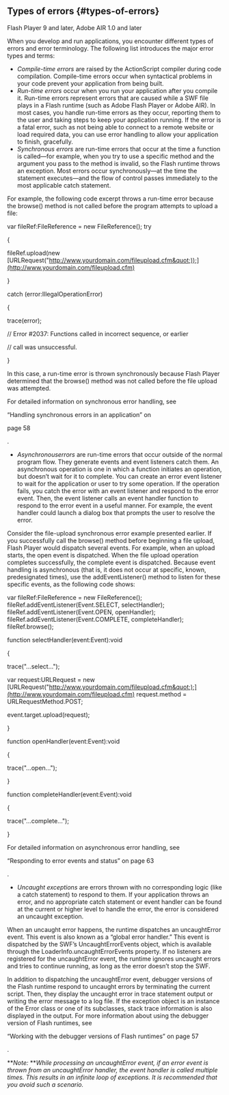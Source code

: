 ## Types of errors {#types-of-errors}

Flash Player 9 and later, Adobe AIR 1.0 and later

When you develop and run applications, you encounter different types of errors and error terminology. The following list introduces the major error types and terms:

*   _Compile-time errors_ are raised by the ActionScript compiler during code compilation. Compile-time errors occur when syntactical problems in your code prevent your application from being built.
*   _Run-time errors_ occur when you run your application after you compile it. Run-time errors represent errors that are caused while a SWF file plays in a Flash runtime (such as Adobe Flash Player or Adobe AIR). In most cases, you handle run-time errors as they occur, reporting them to the user and taking steps to keep your application running. If the error is a fatal error, such as not being able to connect to a remote website or load required data, you can use error handling to allow your application to finish, gracefully.
*   _Synchronous errors_ are run-time errors that occur at the time a function is called—for example, when you try to use a specific method and the argument you pass to the method is invalid, so the Flash runtime throws an exception. Most errors occur synchronously—at the time the statement executes—and the flow of control passes immediately to the most applicable catch statement.

For example, the following code excerpt throws a run-time error because the browse() method is not called before the program attempts to upload a file:

var fileRef:FileReference = new FileReference(); try

{

fileRef.upload(new [URLRequest(&quot;http://www.yourdomain.com/fileupload.cfm&quot;));](http://www.yourdomain.com/fileupload.cfm)

}

catch (error:IllegalOperationError)

{

trace(error);

// Error #2037: Functions called in incorrect sequence, or earlier

// call was unsuccessful.

}

In this case, a run-time error is thrown synchronously because Flash Player determined that the browse() method was not called before the file upload was attempted.

For detailed information on synchronous error handling, see

“Handling synchronous errors in an application” on

page 58

.

*   _Asynchronouserrors_ are run-time errors that occur outside of the normal program flow. They generate events and event listeners catch them. An asynchronous operation is one in which a function initiates an operation, but doesn’t wait for it to complete. You can create an error event listener to wait for the application or user to try some operation. If the operation fails, you catch the error with an event listener and respond to the error event. Then, the event listener calls an event handler function to respond to the error event in a useful manner. For example, the event handler could launch a dialog box that prompts the user to resolve the error.

Consider the file-upload synchronous error example presented earlier. If you successfully call the browse() method before beginning a file upload, Flash Player would dispatch several events. For example, when an upload starts, the open event is dispatched. When the file upload operation completes successfully, the complete event is dispatched. Because event handling is asynchronous (that is, it does not occur at specific, known, predesignated times), use the addEventListener() method to listen for these specific events, as the following code shows:

var fileRef:FileReference = new FileReference(); fileRef.addEventListener(Event.SELECT, selectHandler); fileRef.addEventListener(Event.OPEN, openHandler); fileRef.addEventListener(Event.COMPLETE, completeHandler); fileRef.browse();

function selectHandler(event:Event):void

{

trace(&quot;...select...&quot;);

var request:URLRequest = new [URLRequest(&quot;http://www.yourdomain.com/fileupload.cfm&quot;);](http://www.yourdomain.com/fileupload.cfm) request.method = URLRequestMethod.POST;

event.target.upload(request);

}

function openHandler(event:Event):void

{

trace(&quot;...open...&quot;);

}

function completeHandler(event:Event):void

{

trace(&quot;...complete...&quot;);

}

For detailed information on asynchronous error handling, see

“Responding to error events and status” on page 63

.

*   _Uncaught exceptions_ are errors thrown with no corresponding logic (like a catch statement) to respond to them. If your application throws an error, and no appropriate catch statement or event handler can be found at the current or higher level to handle the error, the error is considered an uncaught exception.

When an uncaught error happens, the runtime dispatches an uncaughtError event. This event is also known as a “global error handler.” This event is dispatched by the SWF’s UncaughtErrorEvents object, which is available through the LoaderInfo.uncaughtErrorEvents property. If no listeners are registered for the uncaughtError event, the runtime ignores uncaught errors and tries to continue running, as long as the error doesn’t stop the SWF.

In addition to dispatching the uncaughtError event, debugger versions of the Flash runtime respond to uncaught errors by terminating the current script. Then, they display the uncaught error in trace statement output or writing the error message to a log file. If the exception object is an instance of the Error class or one of its subclasses, stack trace information is also displayed in the output. For more information about using the debugger version of Flash runtimes, see

“Working with the debugger versions of Flash runtimes” on page 57

.

**_Note:_ **_While processing an uncaughtError event, if an error event is thrown from an uncaughtError handler, the event handler is called multiple times. This results in an infinite loop of exceptions. It is recommended that you avoid such a scenario._